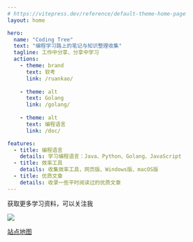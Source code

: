 ```yaml
---
# https://vitepress.dev/reference/default-theme-home-page
layout: home

hero:
  name: "Coding Tree"
  text: "编程学习路上的笔记与知识整理收集"
  tagline: 工作中分享、分享中学习
  actions:
    - theme: brand
      text: 软考
      link: /ruankao/
  
    - theme: alt
      text: Golang
      link: /golang/
  
    - theme: alt
      text: 编程语言
      link: /doc/

features:
  - title: 编程语言
    details: 学习编程语言：Java、Python、Golang、JavaScript
  - title: 效率工具
    details: 收集效率工具，网页版、Windows版、macOS版
  - title: 优质文章
    details: 收录一些平时阅读过的优质文章
---
```


获取更多学习资料，可以关注我

![](https://mouday.github.io/img/2024/06/02/r2wiaed.jpg)

[站点地图](https://mouday.github.io/coding-tree/sitemap.xml)
